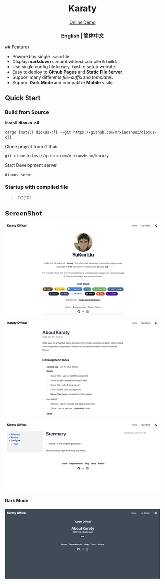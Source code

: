 <div align="center">
  <h1>Karaty</h1>
</div>
<div align="center">
  <a href="https://karaty.mrxzx.info">Online Demo</a>
</div>

<div align="center">
  <h3>
    <span> English </span>
    <span> | </span>
    <a href="https://github.com/mrxiaozhuox/karaty/blob/master/README.zh-CN.md"> 简体中文 </a>
  </h3>
</div>
## Features

- Powered by single `.wasm` file.
- Display **markdown** content without compile & build.
- Use single config file `karaty.toml` to setup website.
- Easy to deploy to **Github Pages** and **Static File Server**.
- Support many differents *file-suffix* and *templates*.
- Support **Dark Mode** and compatible **Mobile** visitor



## Quick Start

### Build from Source

Install **dioxus-cli**

```shell
cargo install dioxus-cli --git https://github.com/mrxiaozhuox/dioxus-cli
```

Clone project from Github

```shell
git clone https://github.com/mrxiaozhuox/karaty
```

Start Development server

```shell
dioxus serve
```

### Startup with compiled file

>TODO!



## ScreenShot

![author.png](notes/author.png)

![blog.png](notes/blog.png)

![docs.png](notes/docs.png)

#### Dark Mode

![dark-mode.png](notes/dark-mode.png)

